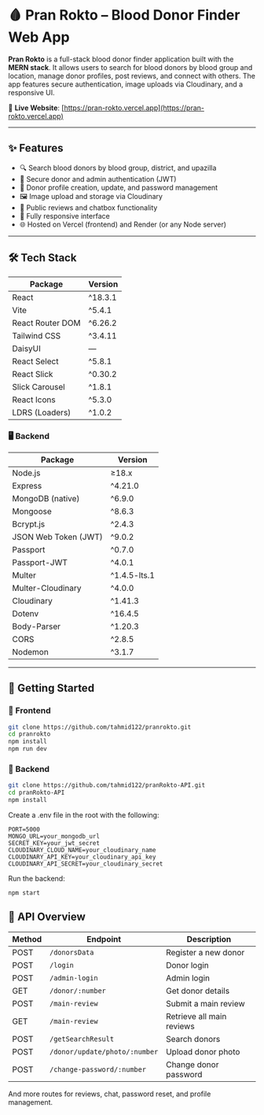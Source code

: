 # 🩸 Pran Rokto – Blood Donor Finder Web App

**Pran Rokto** is a full-stack blood donor finder application built with the **MERN stack**. It allows users to search for blood donors by blood group and location, manage donor profiles, post reviews, and connect with others. The app features secure authentication, image uploads via Cloudinary, and a responsive UI.

🔗 **Live Website**: [https://pran-rokto.vercel.app](https://pran-rokto.vercel.app)

---

## ✨ Features

- 🔍 Search blood donors by blood group, district, and upazilla
- 🔐 Secure donor and admin authentication (JWT)
- 🧾 Donor profile creation, update, and password management
- 🖼️ Image upload and storage via Cloudinary
- 💬 Public reviews and chatbox functionality
- 📱 Fully responsive interface
- 🌐 Hosted on Vercel (frontend) and Render (or any Node server)

---

## 🛠️ Tech Stack

| Package                 | Version    |
|-------------------------|------------|
| React                  | ^18.3.1    |
| Vite                   | ^5.4.1     |
| React Router DOM       | ^6.26.2    |
| Tailwind CSS           | ^3.4.11    |
| DaisyUI                | —          |
| React Select           | ^5.8.1     |
| React Slick            | ^0.30.2    |
| Slick Carousel         | ^1.8.1     |
| React Icons            | ^5.3.0     |
| LDRS (Loaders)         | ^1.0.2     |

### 🖥️ Backend

| Package                  | Version     |
|--------------------------|-------------|
| Node.js                 | ≥18.x       |
| Express                 | ^4.21.0     |
| MongoDB (native)        | ^6.9.0      |
| Mongoose                | ^8.6.3      |
| Bcrypt.js               | ^2.4.3      |
| JSON Web Token (JWT)    | ^9.0.2      |
| Passport                | ^0.7.0      |
| Passport-JWT            | ^4.0.1      |
| Multer                  | ^1.4.5-lts.1|
| Multer-Cloudinary       | ^4.0.0      |
| Cloudinary              | ^1.41.3     |
| Dotenv                  | ^16.4.5     |
| Body-Parser             | ^1.20.3     |
| CORS                    | ^2.8.5      |
| Nodemon                 | ^3.1.7      |

---


## 🚀 Getting Started

### 🔹 Frontend

```bash
git clone https://github.com/tahmid122/pranrokto.git
cd pranrokto
npm install
npm run dev
```

### 🔹 Backend

```bash
git clone https://github.com/tahmid122/pranRokto-API.git
cd pranRokto-API
npm install
```

Create a .env file in the root with the following:
```
PORT=5000
MONGO_URL=your_mongodb_url
SECRET_KEY=your_jwt_secret
CLOUDINARY_CLOUD_NAME=your_cloudinary_name
CLOUDINARY_API_KEY=your_cloudinary_api_key
CLOUDINARY_API_SECRET=your_cloudinary_secret
```
Run the backend:
```
npm start
```

## 📡 API Overview

| Method | Endpoint                      | Description               |
| ------ | ----------------------------- | ------------------------- |
| POST   | `/donorsData`                 | Register a new donor      |
| POST   | `/login`                      | Donor login               |
| POST   | `/admin-login`                | Admin login               |
| GET    | `/donor/:number`              | Get donor details         |
| POST   | `/main-review`                | Submit a main review      |
| GET    | `/main-review`                | Retrieve all main reviews |
| POST   | `/getSearchResult`            | Search donors             |
| POST   | `/donor/update/photo/:number` | Upload donor photo        |
| POST   | `/change-password/:number`    | Change donor password     |

And more routes for reviews, chat, password reset, and profile management.
